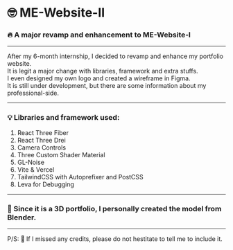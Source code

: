 # 🤓 ME-Website-II
### 🔥 A major revamp and enhancement to ME-Website-I

<hr/>

After my 6-month internship, I decided to revamp and enhance my portfolio website. 
<br/>
It is legit a major change with libraries, framework and extra stuffs. 
<br/>
I even designed my own logo and created a wireframe in Figma. 
<br/>
It is still under development, but there are some information about my professional-side.

<hr/>

### 💡 Libraries and framework used: 
1. React Three Fiber <br/>
2. React Three Drei <br/>
3. Camera Controls <br/>
4. Three Custom Shader Material <br/>
5. GL-Noise <br/>
6. Vite & Vercel <br/>
7. TailwindCSS with Autoprefixer and PostCSS <br/>
8. Leva for Debugging <br/>

<hr/>

### 👻 Since it is a 3D portfolio, I personally created the model from Blender.

<hr/>

P/S: 🤡 If I missed any credits, please do not hestitate to tell me to include it.
